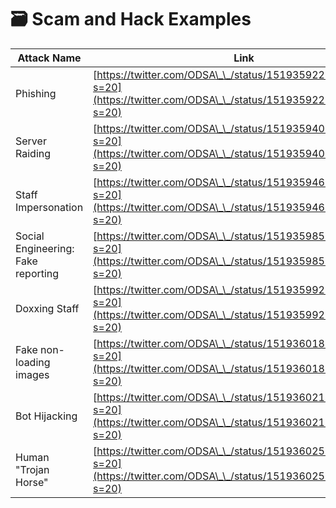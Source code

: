 # 🗃 Scam and Hack Examples

| Attack Name                        | Link                                                                                                                         |
| ---------------------------------- | ---------------------------------------------------------------------------------------------------------------------------- |
| Phishing                           | [https://twitter.com/ODSA\_\_/status/1519359228338745349?s=20](https://twitter.com/ODSA\_\_/status/1519359228338745349?s=20) |
| Server Raiding                     | [https://twitter.com/ODSA\_\_/status/1519359405074100229?s=20](https://twitter.com/ODSA\_\_/status/1519359405074100229?s=20) |
| Staff Impersonation                | [https://twitter.com/ODSA\_\_/status/1519359465887252480?s=20](https://twitter.com/ODSA\_\_/status/1519359465887252480?s=20) |
| Social Engineering: Fake reporting | [https://twitter.com/ODSA\_\_/status/1519359853101264898?s=20](https://twitter.com/ODSA\_\_/status/1519359853101264898?s=20) |
| Doxxing Staff                      | [https://twitter.com/ODSA\_\_/status/1519359923552927744?s=20](https://twitter.com/ODSA\_\_/status/1519359923552927744?s=20) |
| Fake non-loading images            | [https://twitter.com/ODSA\_\_/status/1519360180131139586?s=20](https://twitter.com/ODSA\_\_/status/1519360180131139586?s=20) |
| Bot Hijacking                      | [https://twitter.com/ODSA\_\_/status/1519360219826040833?s=20](https://twitter.com/ODSA\_\_/status/1519360219826040833?s=20) |
| Human "Trojan Horse"               | [https://twitter.com/ODSA\_\_/status/1519360259340517377?s=20](https://twitter.com/ODSA\_\_/status/1519360259340517377?s=20) |
